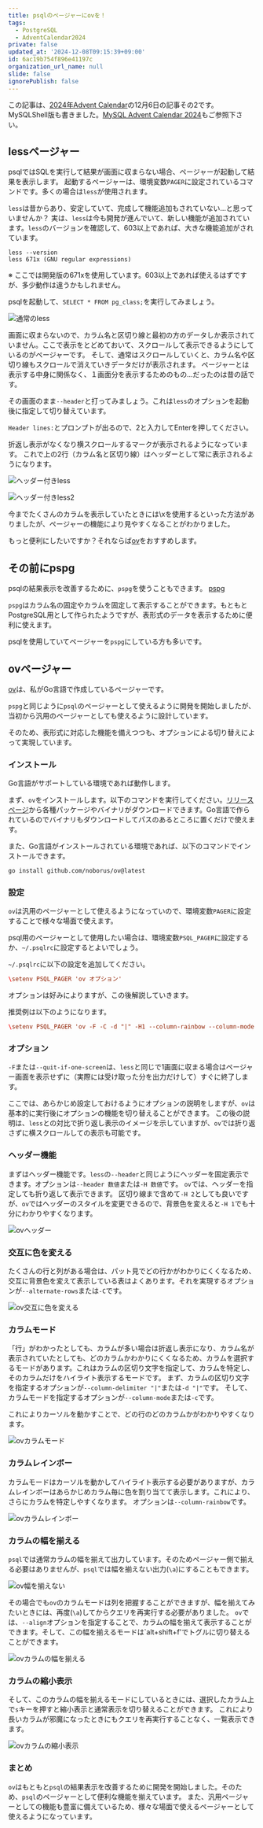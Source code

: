 ```yaml
---
title: psqlのページャーにovを！
tags:
  - PostgreSQL
  - AdventCalendar2024
private: false
updated_at: '2024-12-08T09:15:39+09:00'
id: 6ac19b754f896e41197c
organization_url_name: null
slide: false
ignorePublish: false
---
```

この記事は、[2024年Advent Calendar](https://qiita.com/advent-calendar/2024/postgresql)の12月6日の記事その2です。
MySQLShell版も書きました。[MySQL Advent Calendar 2024](https://qiita.com/noborus/items/e4b2d5437c4b1888f4b0)もご参照下さい。

## lessページャー

psqlではSQLを実行して結果が画面に収まらない場合、ページャーが起動して結果を表示します。
起動するページャーは、環境変数`PAGER`に設定されているコマンドです。多くの場合は`less`が使用されます。

`less`は昔からあり、安定していて、完成して機能追加もされていない...と思っていませんか？
実は、`less`は今も開発が進んでいて、新しい機能が追加されています。`less`のバージョンを確認して、603以上であれば、大きな機能追加がされています。

```console
less --version
less 671x (GNU regular expressions)
```

※ ここでは開発版の671xを使用しています。603以上であれば使えるはずですが、多少動作は違うかもしれません。

psqlを起動して、`SELECT * FROM pg_class;`を実行してみましょう。

![通常のless](https://qiita-image-store.s3.ap-northeast-1.amazonaws.com/0/18555/d3442a41-eb9a-f32b-6444-c464c44d2a2e.png)

画面に収まらないので、カラム名と区切り線と最初の方のデータしか表示されていません。ここで表示をとどめておいて、スクロールして表示できるようにしているのがページャーです。
そして、通常はスクロールしていくと、カラム名や区切り線もスクロールで消えていきデータだけが表示されます。
ページャーとは表示する中身に関係なく、１画面分を表示するためのもの...だったのは昔の話です。

その画面のまま`--header`と打ってみましょう。これは`less`のオプションを起動後に指定して切り替えています。

`Header lines:`とプロンプトが出るので、2と入力してEnterを押してください。

折返し表示がなくなり横スクロールするマークが表示されるようになっています。
これで上の2行（カラム名と区切り線）はヘッダーとして常に表示されるようになります。

![ヘッダー付きless](https://qiita-image-store.s3.ap-northeast-1.amazonaws.com/0/18555/d07ec2c8-ab09-3870-d1c9-2eef9602cef8.png)

![ヘッダー付きless2](https://qiita-image-store.s3.ap-northeast-1.amazonaws.com/0/18555/58d6ac07-55eb-3890-2a7f-a04bc78f538a.png)

今までたくさんのカラムを表示していたときには\xを使用するといった方法がありましたが、ページャーの機能により見やすくなることがわかりました。

もっと便利にしたいですか？それならば[ov](https://github.com/noborus/ov)をおすすめします。

## その前にpspg

psqlの結果表示を改善するために、`pspg`を使うこともできます。
[pspg](https://github.com/okbob/pspg)

`pspg`はカラム名の固定やカラムを固定して表示することができます。もともとPostgreSQL用として作られたようですが、表形式のデータを表示するために便利に使えます。

psqlを使用していてページャーを`pspg`にしている方も多いです。

## ovページャー

[ov](https://github.com/noborus/ov)は、私がGo言語で作成しているページャーです。

`pspg`と同じように`psql`のページャーとして使えるように開発を開始しましたが、当初から汎用のページャーとしても使えるように設計しています。

そのため、表形式に対応した機能を備えつつも、オプションによる切り替えによって実現しています。

### インストール

Go言語がサポートしている環境であれば動作します。

まず、`ov`をインストールします。以下のコマンドを実行してください。[リリースページ](https://github.com/noborus/ov/releases)から各種パッケージやバイナリがダウンロードできます。Go言語で作られているのでバイナリもダウンロードしてパスのあるところに置くだけで使えます。

また、Go言語がインストールされている環境であれば、以下のコマンドでインストールできます。

```sh
go install github.com/noborus/ov@latest
```

### 設定

`ov`は汎用のページャーとして使えるようになっていので、環境変数`PAGER`に設定することで様々な場面で使えます。

psql用のページャーとして使用したい場合は、環境変数`PSQL_PAGER`に設定するか、`~/.psqlrc`に設定するとよいでしょう。

`~/.psqlrc`に以下の設定を追加してください。

```rc
\setenv PSQL_PAGER 'ov オプション'
```

オプションは好みによりますが、この後解説していきます。

推奨例は以下のようになります。

```rc
\setenv PSQL_PAGER 'ov -F -C -d "|" -H1 --column-rainbow --column-mode --align'
```

### オプション

`-F`または`--quit-if-one-screen`は、`less`と同じで1画面に収まる場合はページャー画面を表示せずに（実際には受け取った分を出力だけして）すぐに終了します。

ここでは、あらかじめ設定しておけるようにオプションの説明をしますが、`ov`は基本的に実行後にオプションの機能を切り替えることができます。
この後の説明は、`less`との対比で折り返し表示のイメージを示していますが、`ov`では折り返さずに横スクロールしての表示も可能です。

### ヘッダー機能

まずはヘッダー機能です。`less`の`--header`と同じようにヘッダーを固定表示できます。オプションは`--header 数値`または`-H 数値`です。
`ov`では、ヘッダーを指定しても折り返して表示できます。
区切り線まで含めて`-H 2`としても良いですが、`ov`ではヘッダーのスタイルを変更できるので、背景色を変えると`-H 1`でも十分にわかりやすくなります。

![ovヘッダー](https://qiita-image-store.s3.ap-northeast-1.amazonaws.com/0/18555/2dbda902-f927-7d81-7a78-96ec56a1a358.png)

### 交互に色を変える

たくさんの行と列がある場合は、パット見でどの行かがわかりにくくなるため、交互に背景色を変えて表示している表はよくあります。それを実現するオプションが`--alternate-rows`または`-C`です。

![ov交互に色を変える](https://qiita-image-store.s3.ap-northeast-1.amazonaws.com/0/18555/fe4b9dcc-e714-a96a-8c81-66e97ee01958.png)

### カラムモード

「行」がわかったとしても、カラムが多い場合は折返し表示になり、カラム名が表示されていたとしても、どのカラムかわかりにくくなるため、カラムを選択するモードがあります。これはカラムの区切り文字を指定して、カラムを特定し、そのカラムだけをハイライト表示するモードです。
まず、カラムの区切り文字を指定するオプションが`--column-delimiter "|"`または`-d "|"`です。
そして、カラムモードを指定するオプションが`--column-mode`または`-c`です。

これによりカーソルを動かすことで、どの行のどのカラムかがわかりやすくなります。

![ovカラムモード](https://qiita-image-store.s3.ap-northeast-1.amazonaws.com/0/18555/e29bd5f5-eb1a-8d4b-36b9-d2008ef3856d.png)

### カラムレインボー

カラムモードはカーソルを動かしてハイライト表示する必要がありますが、カラムレインボーはあらかじめカラム毎に色を割り当てて表示します。これにより、さらにカラムを特定しやすくなります。
オプションは`--column-rainbow`です。

![ovカラムレインボー](https://qiita-image-store.s3.ap-northeast-1.amazonaws.com/0/18555/652e376c-b97b-8449-f30f-d6afbbe8e8e7.png)

### カラムの幅を揃える

`psql`では通常カラムの幅を揃えて出力しています。そのためページャー側で揃える必要はありませんが、`psql`では幅を揃えない出力(`\a`)にすることもできます。

![ov幅を揃えない](https://qiita-image-store.s3.ap-northeast-1.amazonaws.com/0/18555/fc0a59b7-c148-d6ef-feaf-24e4491975f3.png)

その場合でも`ov`のカラムモードは列を把握することができますが、幅を揃えてみたいときには、再度(`\a`)してからクエリを再実行する必要がありました。
`ov`では、`--align`オプションを指定することで、カラムの幅を揃えて表示することができます。そして、この幅を揃えるモードは`alt+shift+f'でトグルに切り替えることができます。

![ovカラムの幅を揃える](https://qiita-image-store.s3.ap-northeast-1.amazonaws.com/0/18555/2398d1ec-c21e-9d92-23cb-d260345f03b7.png)

### カラムの縮小表示

そして、このカラムの幅を揃えるモードにしているときには、選択したカラム上で`s`キーを押すと縮小表示と通常表示を切り替えることができます。
これにより長いカラムが邪魔になったときにもクエリを再実行することなく、一覧表示できます。

![ovカラムの縮小表示](https://qiita-image-store.s3.ap-northeast-1.amazonaws.com/0/18555/265292e2-7571-4e29-c219-4cd1d157d37a.png)

### まとめ

`ov`はもともと`psql`の結果表示を改善するために開発を開始しました。そのため、`psql`のページャーとして便利な機能を揃えています。
また、汎用ページャーとしての機能も豊富に備えているため、様々な場面で使えるページャーとして使えるようになっています。
